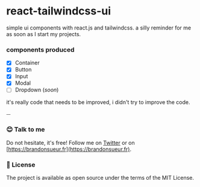 # react-tailwindcss-ui

simple ui components with react.js and tailwindcss. a silly reminder for me as soon as I start my projects.

### components produced

- [x] Container
- [x] Button
- [x] Input
- [x] Modal
- [ ] Dropdown (*soon*)

it's really code that needs to be improved, i didn't try to improve the code.

⏤ 

### 😊  Talk to me
Do not hesitate, it's free! Follow me on [Twitter](https://twitter.com/_brandonsueur) or on [https://brandonsueur.fr](https://brandonsueur.fr).

### 📖  License
The project is available as open source under the terms of the MIT License.
